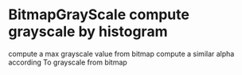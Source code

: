 # BitmapGrayScale  compute grayscale by histogram
compute a max grayscale value from bitmap
compute a similar alpha according To grayscale from bitmap
